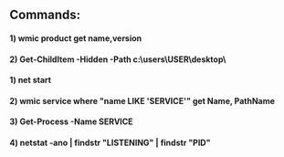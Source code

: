 ## Commands:

#### 1) wmic product get name,version

#### 2) Get-ChildItem -Hidden -Path c:\users\USER\desktop\

#### 1) net start 

#### 2) wmic service where "name LIKE 'SERVICE'" get Name, PathName

#### 3) Get-Process -Name SERVICE

#### 4) netstat -ano | findstr "LISTENING" | findstr "PID"
